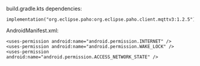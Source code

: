 build.gradle.kts dependencies:

```
implementation("org.eclipse.paho:org.eclipse.paho.client.mqttv3:1.2.5")
```

AndroidManifest.xml:
```
<uses-permission android:name="android.permission.INTERNET" />
<uses-permission android:name="android.permission.WAKE_LOCK" />
<uses-permission android:name="android.permission.ACCESS_NETWORK_STATE" />
```
   
